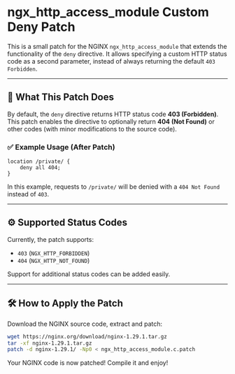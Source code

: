 # ngx_http_access_module Custom Deny Patch

This is a small patch for the NGINX `ngx_http_access_module` that extends the functionality of the `deny` directive. It allows specifying a custom HTTP status code as a second parameter, instead of always returning the default `403 Forbidden`.

---

## 🔧 What This Patch Does

By default, the `deny` directive returns HTTP status code **403 (Forbidden)**. This patch enables the directive to optionally return **404 (Not Found)** or other codes (with minor modifications to the source code).

### ✅ Example Usage (After Patch)

```nginx
location /private/ {
    deny all 404;
}
```
In this example, requests to `/private/` will be denied with a `404 Not Found` instead of `403`.

---

## ⚙️ Supported Status Codes

Currently, the patch supports:

- `403` (`NGX_HTTP_FORBIDDEN`)
- `404` (`NGX_HTTP_NOT_FOUND`)

Support for additional status codes can be added easily.

---

## 🛠️ How to Apply the Patch

Download the NGINX source code, extract and patch:

```bash
wget https://nginx.org/download/nginx-1.29.1.tar.gz
tar -xf nginx-1.29.1.tar.gz
patch -d nginx-1.29.1/ -Np0 < ngx_http_access_module.c.patch
```
Your NGINX code is now patched! Compile it and enjoy!